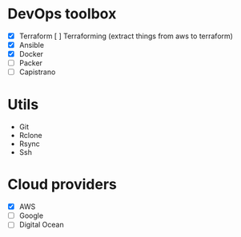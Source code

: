# DevOps toolbox

 * [x] Terraform
     [ ] Terraforming (extract things from aws to terraform)
 * [x] Ansible
 * [x] Docker
 * [ ] Packer
 * [ ] Capistrano

# Utils
 
 * Git
 * Rclone
 * Rsync
 * Ssh

# Cloud providers

 * [x] AWS
 * [ ] Google
 * [ ] Digital Ocean
